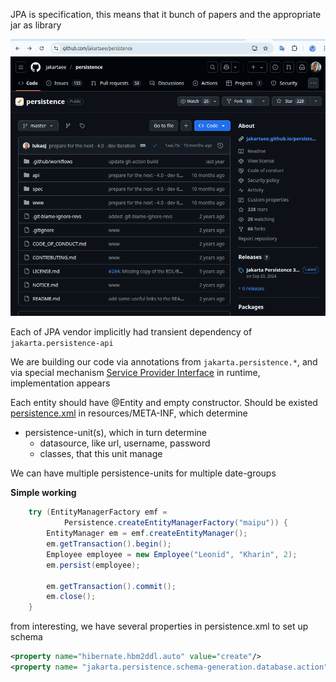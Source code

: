 JPA is specification,  this means that it bunch of papers and the appropriate jar as library

![img.png](assets/jpa-github.png)

Each of JPA vendor implicitly had transient dependency of `jakarta.persistence-api`

We are building our code via  annotations from `jakarta.persistence.*`,  and via special mechanism
[Service Provider Interface](https://dou.ua/forums/topic/43426/) in runtime, implementation appears



Each entity should have @Entity and empty constructor.
Should be existed [persistence.xml](src/main/resources/META-INF/persistence.xml) in resources/META-INF, which determine
- persistence-unit(s), which in turn determine 
  - datasource, like url, username, password
  - classes, that this unit manage

We can have multiple persistence-units for multiple date-groups

**Simple working** 

```java
    try (EntityManagerFactory emf = 
            Persistence.createEntityManagerFactory("maipu")) {
        EntityManager em = emf.createEntityManager();
        em.getTransaction().begin();
        Employee employee = new Employee("Leonid", "Kharin", 2);
        em.persist(employee);

        em.getTransaction().commit();
        em.close();
    }
```


from interesting, we have several properties in persistence.xml to set up schema
```xml
<property name="hibernate.hbm2ddl.auto" value="create"/>
<property name= "jakarta.persistence.schema-generation.database.action" value="drop-and-create"/>
```


